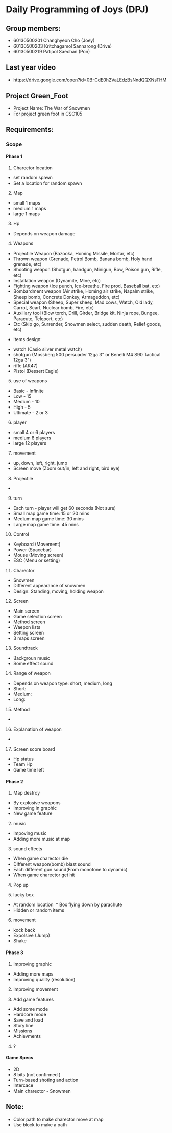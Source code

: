 # Daily Programming of Joys (DPJ)
## Group members:
   * 60130500201 Changhyeon Cho (Joey)
   * 60130500203 Kritchagamol Sannarong (Drive)
   * 60130500219 Patipol Saechan (Pon)

## Last year video
  * https://drive.google.com/open?id=0B-CdE0h2VaLEdzBsNndQQXNsTHM

## Project Green_Foot
  * Project Name: The War of Snowmen
  * For project green foot in CSC105

## Requirements:
### Scope
#### Phase 1
1. Charector location
  * set random spawn
  * Set a location for random spawn
      
2. Map
  * small 1 maps
  * medium 1 maps
  * large 1 maps
    
3. Hp 
  * Depends on weapon damage
  
4. Weapons
  * Projectile Weapon (Bazooka, Homing Missile, Mortar, etc)
  * Thrown weapon (Grenade, Petrol Bomb, Banana bomb, Holy hand grenade, etc)
  * Shooting weapon (Shotgun, handgun, Minigun, Bow, Poison gun, Rifle, etc)
  * Installation weapon (Dynamite, Mine, etc)
  * Fighting weapon (Ice punch, Ice-breathe, Fire prod, Baseball bat, etc)
  * Bombardment weapon (Air strike, Homing air strike, Napalm strike, Sheep bomb, Concrete Donkey, Armageddon, etc)
  * Special weapon (Sheep, Super sheep, Mad cows, Watch, Old lady, Carrot, Scarf, Nuclear bomb, Fire, etc)
  * Auxiliary tool (Blow torch, Drill, Girder, Bridge kit, Ninja rope, Bungee, Paracute, Teleport, etc)
  * Etc (Skip go, Surrender, Snowmen select, sudden death, Relief goods, etc)
  
  - Items design:
  * watch (Casio silver metal watch)
  * shotgun (Mossberg 500 persuader 12ga 3" or Benelli M4 S90 Tactical 12ga 3")
  * rifle (AK47)
  * Pistol (Dessert Eagle)
    
5. use of weapons
  * Basic - Infinite
  * Low - 15
  * Medium  - 10
  * High - 5
  * Ultimate - 2 or 3
    
6. player
  * small 4 or 6 players 
  * medium 8 players
  * large 12 players 
    
7. movement
  * up, down, left, right, jump
  * Screen move (Zoom out/in, left and right, bird eye)
      
8. Projectile 
  * 
  
9. turn
  * Each turn - player will get 60 seconds (Not sure)
  * Small map game time: 15 or 20 mins
  * Medium map game time: 30 mins
  * Large map game time: 45 mins
  
10. Control
  * Keyboard (Movement)
  * Power (Spacebar)
  * Mouse (Moving screen)
  * ESC (Menu or setting)
  
11. Charector
  * Snowmen
  * Different appearance of snowmen
  * Design: Standing, moving, holding weapon
  
12. Screen
  * Main screen
  * Game selection screen
  * Method screen
  * Waepon lists
  * Setting screen
  * 3 maps screen
  
13. Soundtrack
  * Backgroun music
  * Some effect sound
  
14. Range of weapon
  * Depends on weapon type: short, medium, long
  * Short:
  * Medium:
  * Long: 
  
15. Method
  * 
  
16. Explanation of weapon
  * 

17. Screen score board
  * Hp status
  * Team Hp
  * Game time left
  
#### Phase 2
1. Map destroy
  * By explosive weapons
  * Improving in graphic
  * New game feature
  
2. music
  * Impoving music
  * Adding more music at map
  
3. sound effects
  * When game charector die
  * Different weapon(bomb) blast sound
  * Each different gun sound(From monotone to dynamic)
  * When game charector get hit
  
4. Pop up
  
5. lucky box
  * At random location
  * Box flying down by parachute
  * Hidden or random items
  
6. movement
  * kock back
  * Expolsive (Jump)
  * Shake
  
#### Phase 3
1. Improving graphic
  * Adding more maps
  * Improving quality (resolution)

2. Improving movement

3. Add game features
  * Add some mode
  * Hardcore mode
  * Save and load
  * Story line
  * Missions
  * Achievments

4. ?
  
#### Game Specs
  * 2D
  * 8 bits (not confirmed )
  * Turn-based shoting and action
  * Intercace
  * Main charector - Snowmen




## Note:
  * Color path to make charector move at map
  * Use block to make a path
